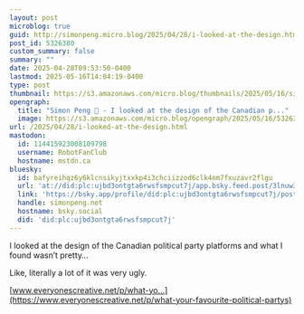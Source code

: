 ```yaml
---
layout: post
microblog: true
guid: http://simonpeng.micro.blog/2025/04/28/i-looked-at-the-design.html
post_id: 5326380
custom_summary: false
summary: ""
date: 2025-04-28T09:53:50-0400
lastmod: 2025-05-16T14:04:19-0400
type: post
thumbnail: https://s3.amazonaws.com/micro.blog/thumbnails/2025/05/16/simonpeng.net/6119762639355559af34bfeca390d930.png
opengraph:
  title: "Simon Peng 🐒 - I looked at the design of the Canadian p..."
  image: https://s3.amazonaws.com/micro.blog/opengraph/2025/05/16/5326380.png
url: /2025/04/28/i-looked-at-the-design.html
mastodon:
  id: 114415923008109798
  username: RobotFanClub
  hostname: mstdn.ca
bluesky:
  id: bafyreihqz6y6klcnsikyjtxxkp4i3chciizzod6clk4nm7fxuzavr2flgu
  url: 'at://did:plc:ujbd3ontgta6rwsfsmpcut7j/app.bsky.feed.post/3lnuw3zcmnc2x'
  link: 'https://bsky.app/profile/did:plc:ujbd3ontgta6rwsfsmpcut7j/post/3lnuw3zcmnc2x'
  handle: simonpeng.net
  hostname: bsky.social
  did: 'did:plc:ujbd3ontgta6rwsfsmpcut7j'
---
```

I looked at the design of the Canadian political party platforms and what I found wasn’t pretty…

Like, literally a lot of it was very ugly. 

[www.everyonescreative.net/p/what-yo...](https://www.everyonescreative.net/p/what-your-favourite-political-partys)
